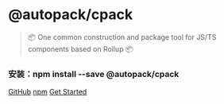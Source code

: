 <!-- _coverpage.md -->
# @autopack/cpack <small></small>
> 📦 One common construction and package tool for JS/TS components based on Rollup 📦

### 安装：npm install --save @autopack/cpack

[GitHub](https://github.com/YanPanMichael/cpack)
[npm](https://www.npmjs.com/package/@autopack/cpack)
[Get Started](installation)